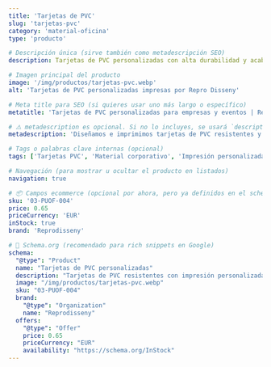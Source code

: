 ```yaml
---
title: 'Tarjetas de PVC'
slug: 'tarjetas-pvc'
category: 'material-oficina'
type: 'producto'

# Descripción única (sirve también como metadescripción SEO)
description: Tarjetas de PVC personalizadas con alta durabilidad y acabado profesional. Perfectas para acreditaciones, tarjetas de fidelización, membresías o identificaciones corporativas.

# Imagen principal del producto
image: '/img/productos/tarjetas-pvc.webp'
alt: 'Tarjetas de PVC personalizadas impresas por Repro Disseny'

# Meta title para SEO (si quieres usar uno más largo o específico)
metatitle: 'Tarjetas de PVC personalizadas para empresas y eventos | Repro Disseny'

# ⚠️ metadescription es opcional. Si no lo incluyes, se usará `description` como fallback.
metadescription: 'Diseñamos e imprimimos tarjetas de PVC resistentes y personalizadas con tu marca. Ideal para membresías, identificaciones o tarjetas promocionales.'

# Tags o palabras clave internas (opcional)
tags: ['Tarjetas PVC', 'Material corporativo', 'Impresión personalizada', 'Identificación', 'Fidelización']

# Navegación (para mostrar u ocultar el producto en listados)
navigation: true

# 📦 Campos ecommerce (opcional por ahora, pero ya definidos en el schema)
sku: '03-PUOF-004'
price: 0.65
priceCurrency: 'EUR'
inStock: true
brand: 'Reprodisseny'

# 🎯 Schema.org (recomendado para rich snippets en Google)
schema:
  "@type": "Product"
  name: "Tarjetas de PVC personalizadas"
  description: "Tarjetas de PVC resistentes con impresión personalizada a color. Ideales para identificaciones de empresa, tarjetas de cliente o membresías. Fabricadas con materiales duraderos y un acabado profesional."
  image: "/img/productos/tarjetas-pvc.webp"
  sku: "03-PUOF-004"
  brand:
    "@type": "Organization"
    name: "Reprodisseny"
  offers:
    "@type": "Offer"
    price: 0.65
    priceCurrency: "EUR"
    availability: "https://schema.org/InStock"
---
```

